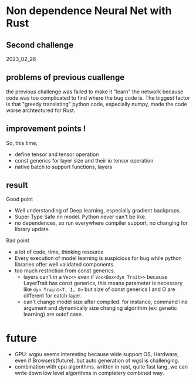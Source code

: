 # Non dependence Neural Net with Rust
## Second challenge
2023_02_26

## problems of previous cuallenge 
the previous challenge was failed to make it "learn" the network because code was too complicated to find where the bug code is. The biggest factor is that "greedy translating" python code, especially numpy, made the code worse archtectured for Rust.

## improvement points !
So, this time, 
- define tensor and tensor operation
- const generics for layer size and their io tensor operation
- native batch io support functions, layers

## result
Good point

- Well understanding of Deep learning, especially gradient backprops.
- Super Type Safe nn model. Python never can't be like.
- no dependences, so run everywhere compiler support, no changing for library update.

Bad point

- a lot of code, time, thinking resource
- Every execution of model learning is suspicious for bug while python libraries offer well validated components.
- too much restriction from const generics.
    - layers can't in a `Vec<>` even if `Vec<Box<dyn Trait>>` because LayerTrait has const generics, this means parameter is necessary like `dyn Traint<T, I, O>` but size of const generics I and O are different for eatch layer. 
    - can't change model size after compiled. for instance, command line argument and dynamically size changing algorithm (ex: genetic learning) are outof case.


# future 
- GPU: wgpu seems interesting because wide support OS, Hardware, even if Browsers(future). but auto generation of wgsl is challenging.
- combination with cpu algorithms. written in rust, quite fast lang, we can write down low level algorithms in completery combined way.